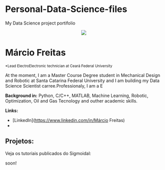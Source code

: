# Personal-Data-Science-files
My Data Science project portifolio


<p align="center">
  <img src="banner.png" >
</p>

# Márcio Freitas
<sub>*Lead ElectroElectronic technician at  Ceará Federal University</sub>

At the moment, I am a Master Course Degree student in Mechanical Design and Robotic at Santa Catarina Federal University and I am building my Data Science Scientist carree.Professionaly, I am a E

**Background in:** Python, C/C++, MATLAB,  Machine Learning, Robotic, Optimization, Oil and Gas Tecnology and outher academic skills.

**Links:**

* [LinkedIn](https://www.linkedin.com/in/Márcio Freitas)
*


## Projetos:
Veja os tutoriais publicados do Sigmoidal:

soon!
